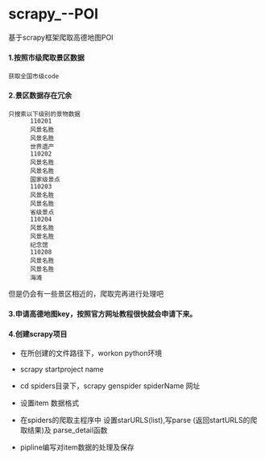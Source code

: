 # scrapy_--POI
基于scrapy框架爬取高德地图POI
#### 1.按照市级爬取景区数据
    获取全国市级code
#### 2.景区数据存在冗余
    只搜索以下级别的景物数据
		  110201
		  风景名胜
		  风景名胜
		  世界遗产
		  110202
		  风景名胜
		  风景名胜
		  国家级景点
		  110203
		  风景名胜
		  风景名胜
		  省级景点
		  110204
		  风景名胜
		  风景名胜
		  纪念馆
		  110208
		  风景名胜
		  风景名胜
		  海滩
  但是仍会有一些景区相近的，爬取完再进行处理吧
#### 3.申请高德地图key，按照官方网址教程很快就会申请下来。
#### 4.创建scrapy项目

- 在所创建的文件路径下，workon python环境

- scrapy startproject name

- cd spiders目录下，scrapy genspider spiderName 网址

- 设置item  数据格式

 - 在spiders的爬取主程序中 设置starURLS(list),写parse (返回startURLS的爬取结果)及 parse_detail函数

- pipline编写对item数据的处理及保存

